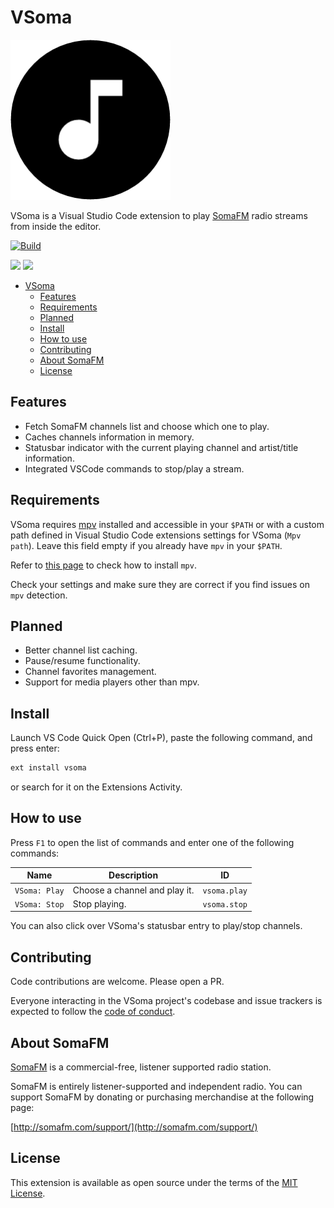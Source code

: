 # VSoma

![VSoma](https://github.com/vascomfnunes/vsoma/blob/main/media/icon.png?raw=true)

VSoma is a Visual Studio Code extension to play [SomaFM](https://somafm.com/) radio streams from inside the editor.

[![Build](https://github.com/vascomfnunes/vsoma/actions/workflows/build.yml/badge.svg)](https://github.com/vascomfnunes/vsoma/actions/workflows/build.yml)

![](https://vsmarketplacebadge.apphb.com/version/vasco-nunes.vsoma.svg)
![](https://vsmarketplacebadge.apphb.com/installs/vasco-nunes.vsoma.svg)

- [VSoma](#vsoma)
  - [Features](#features)
  - [Requirements](#requirements)
  - [Planned](#planned)
  - [Install](#install)
  - [How to use](#how-to-use)
  - [Contributing](#contributing)
  - [About SomaFM](#about-somafm)
  - [License](#license)

## Features

- Fetch SomaFM channels list and choose which one to play.
- Caches channels information in memory.
- Statusbar indicator with the current playing channel and artist/title information.
- Integrated VSCode commands to stop/play a stream.

## Requirements

VSoma requires [mpv](https://mpv.io/) installed and accessible in your `$PATH` or with a custom path defined in Visual Studio Code extensions settings for VSoma (`Mpv path`). Leave this field empty if you already have `mpv` in your `$PATH`.

Refer to [this page](https://mpv.io/installation/) to check how to install `mpv`.

Check your settings and make sure they are correct if you find issues on `mpv` detection.

## Planned

- Better channel list caching.
- Pause/resume functionality.
- Channel favorites management.
- Support for media players other than mpv.

## Install

Launch VS Code Quick Open (Ctrl+P), paste the following command, and press enter:

```bash
ext install vsoma
```

or search for it on the Extensions Activity.

## How to use

Press `F1` to open the list of commands and enter one of the following commands:

| Name | Description | ID |
| ---- | --------- | --------- |
| `VSoma: Play` | Choose a channel and play it. | `vsoma.play` |
| `VSoma: Stop` | Stop playing. | `vsoma.stop` |

You can also click over VSoma's statusbar entry to play/stop channels.

## Contributing

Code contributions are welcome. Please open a PR.

Everyone interacting in the VSoma project's codebase and issue trackers is expected to follow the [code of conduct](https://github.com/vascomfnunes/vsoma/blob/main/CODE_OF_CONDUCT.md).

## About SomaFM

[SomaFM](https://somafm.com/) is a commercial-free, listener supported radio station.

SomaFM is entirely listener-supported and independent radio. You can support SomaFM by donating or purchasing merchandise at the following page:

[http://somafm.com/support/](http://somafm.com/support/)

## License

This extension is available as open source under the terms of the [MIT License](https://github.com/vascomfnunes/vsoma/blob/main/LICENSE.txt).

